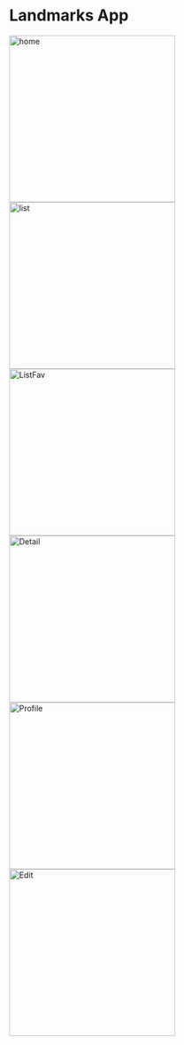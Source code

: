 # Landmarks App  

<img src="./Screenshots/Home.png" alt="home" width="300"/><img src="./Screenshots/List.png" alt="list" width="300"/><img src="./Screenshots/ListFav.png" alt="ListFav" width="300"/>    
<img src="./Screenshots/Detail.png" alt="Detail" width="300"/><img src="./Screenshots/Profile.png" alt="Profile" width="300"/><img src="./Screenshots/Edit.png" alt="Edit" width="300"/>    
